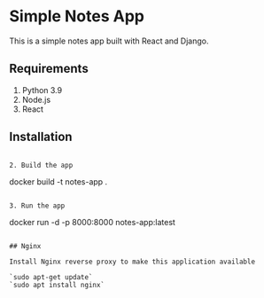 # Simple Notes App
This is a simple notes app built with React and Django.

## Requirements
1. Python 3.9  
2. Node.js 
3. React     
 
## Installation
```

2. Build the app
``` 
docker build -t notes-app .
```

3. Run the app
```
docker run -d -p 8000:8000 notes-app:latest
```

## Nginx

Install Nginx reverse proxy to make this application available

`sudo apt-get update`
`sudo apt install nginx`
